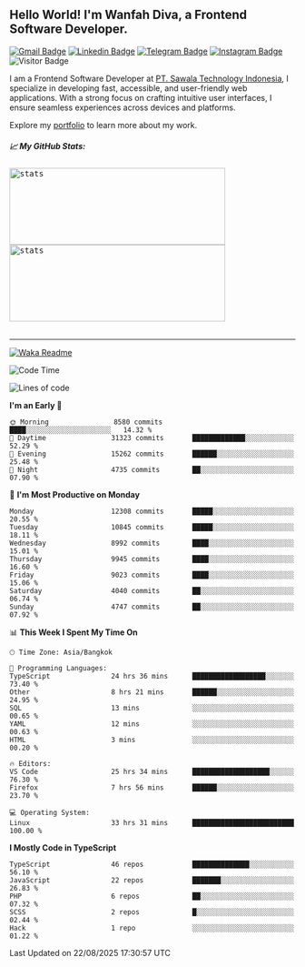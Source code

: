 ## Hello World! I'm Wanfah Diva, a Frontend Software Developer.

[![Gmail Badge](https://img.shields.io/badge/-Gmail-white?style=plastic&logo=Gmail&link=mailto:aditputrafirmansyah@gmail.com)](mailto:wanfahdivaa@gmail.com)
[![Linkedin Badge](https://img.shields.io/badge/-LinkedIn-blue?style=plastic&logo=Linkedin&link=https://www.linkedin.com/in/aditputrafirmansyah/)](https://www.linkedin.com/in/wanfahdiva/)
[![Telegram Badge](https://img.shields.io/badge/-Telegram-blue?style=plastic&logo=telegram&link=https://t.me/Adithya_13)](https://t.me/wanfahdiva)
[![Instagram Badge](https://img.shields.io/badge/-Instagram-white?style=plastic&logo=instagram&link=https://www.instagram.com/adithya_firmansyahputra/)](https://www.instagram.com/wnfhdva/)
![Visitor Badge](https://visitor-badge.laobi.icu/badge?page_id=wanfahdiva.wanfahdiva)

<p>
I am a Frontend Software Developer at <a href="https://sawala.tech" target="_blank">PT. Sawala Technology Indonesia</a>, I specialize in developing fast, accessible, and user-friendly web applications. With a strong focus on crafting intuitive user interfaces, I ensure seamless experiences across devices and platforms.

Explore my <a href="http://wanfahdiva-com.vercel.app/" target="_blank">portfolio</a> to learn more about my work.
</p>

<h5 align="left">
  
📈 **My GitHub Stats:**

</h5>

<div align="left">
<kbd>
  <img height="135em" width="380em" alt="stats" src="https://github-readme-stats-salesp07.vercel.app/api?username=wanfahdiva&count_private=true&show_icons=true&theme=react&rank_icon=github&border_radius=10&hide_title=true"></kbd>
</kbd>
<kbd>
    <img height="135em" width="380em" alt="stats" src="https://github-readme-activity-graph.vercel.app/graph?username=wanfahdiva&theme=react&hide_title=true"></kbd>
</div>

<br />

---

[![Waka Readme](https://github.com/wanfahdiva/wanfahdiva/actions/workflows/waka.yml/badge.svg)](https://github.com/wanfahdiva/wanfahdiva/actions/workflows/waka.yml)

<!--START_SECTION:waka-->
![Code Time](http://img.shields.io/badge/Code%20Time-2%2C345%20hrs%2045%20mins-blue)

![Lines of code](https://img.shields.io/badge/From%20Hello%20World%20I%27ve%20Written-21.7%20million%20lines%20of%20code-blue)

**I'm an Early 🐤** 

```text
🌞 Morning                8580 commits        ████░░░░░░░░░░░░░░░░░░░░░   14.32 % 
🌆 Daytime                31323 commits       █████████████░░░░░░░░░░░░   52.29 % 
🌃 Evening                15262 commits       ██████░░░░░░░░░░░░░░░░░░░   25.48 % 
🌙 Night                  4735 commits        ██░░░░░░░░░░░░░░░░░░░░░░░   07.90 % 
```
📅 **I'm Most Productive on Monday** 

```text
Monday                   12308 commits       █████░░░░░░░░░░░░░░░░░░░░   20.55 % 
Tuesday                  10845 commits       █████░░░░░░░░░░░░░░░░░░░░   18.11 % 
Wednesday                8992 commits        ████░░░░░░░░░░░░░░░░░░░░░   15.01 % 
Thursday                 9945 commits        ████░░░░░░░░░░░░░░░░░░░░░   16.60 % 
Friday                   9023 commits        ████░░░░░░░░░░░░░░░░░░░░░   15.06 % 
Saturday                 4040 commits        ██░░░░░░░░░░░░░░░░░░░░░░░   06.74 % 
Sunday                   4747 commits        ██░░░░░░░░░░░░░░░░░░░░░░░   07.92 % 
```


📊 **This Week I Spent My Time On** 

```text
🕑︎ Time Zone: Asia/Bangkok

💬 Programming Languages: 
TypeScript               24 hrs 36 mins      ██████████████████░░░░░░░   73.40 % 
Other                    8 hrs 21 mins       ██████░░░░░░░░░░░░░░░░░░░   24.95 % 
SQL                      13 mins             ░░░░░░░░░░░░░░░░░░░░░░░░░   00.65 % 
YAML                     12 mins             ░░░░░░░░░░░░░░░░░░░░░░░░░   00.63 % 
HTML                     3 mins              ░░░░░░░░░░░░░░░░░░░░░░░░░   00.20 % 

🔥 Editors: 
VS Code                  25 hrs 34 mins      ███████████████████░░░░░░   76.30 % 
Firefox                  7 hrs 56 mins       ██████░░░░░░░░░░░░░░░░░░░   23.70 % 

💻 Operating System: 
Linux                    33 hrs 31 mins      █████████████████████████   100.00 % 
```

**I Mostly Code in TypeScript** 

```text
TypeScript               46 repos            ██████████████░░░░░░░░░░░   56.10 % 
JavaScript               22 repos            ███████░░░░░░░░░░░░░░░░░░   26.83 % 
PHP                      6 repos             ██░░░░░░░░░░░░░░░░░░░░░░░   07.32 % 
SCSS                     2 repos             █░░░░░░░░░░░░░░░░░░░░░░░░   02.44 % 
Hack                     1 repo              ░░░░░░░░░░░░░░░░░░░░░░░░░   01.22 % 
```




 Last Updated on 22/08/2025 17:30:57 UTC
<!--END_SECTION:waka-->
